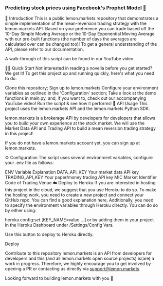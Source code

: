 ### Predicting stock prices using Facebook's Prophet Model 🍋 ###

👋 Introduction
This is a public lemon.markets repository that demonstrates a simple implementation of the mean-reversion trading strategy with the lemon.markets API. Based on your preference you can trade based off the 10-Day Simple Moving Average or the 10-Day Exponential Moving Average with our pre-built functions (the number of days the averages are calculated over can be changed too)! To get a general understanding of the API, please refer to our documentation.

A walk-through of this script can be found in our YouTube video.

🏃‍♂️ Quick Start
Not interested in reading a novella before you get started? We get it! To get this project up and running quickly, here's what you need to do:

Clone this repository;
Sign up to lemon.markets
Configure your environment variables as outlined in the 'Configuration' section;
Take a look at the demo functions in main.py, and, if you want to, check out our accompanying YouTube video!
Run the script & see how it performs!
🔌 API Usage
This project uses the lemon.markets API and the lemon.markets Python SDK.

lemon.markets is a brokerage API by developers for developers that allows you to build your own experience at the stock market. We will use the Market Data API and Trading API to build a mean reversion trading strategy in this project!

If you do not have a lemon.markets account yet, you can sign up at lemon.markets.

⚙️ Configuration
The script uses several environment variables, configure your .env file as follows:

ENV Variable	Explanation
DATA_API_KEY	Your market data API key
TRADING_API_KEY	Your paper/money trading API key
MIC	Market Identifier Code of Trading Venue
☁️ Deploy to Heroku
If you are interested in hosting this project in the cloud, we suggest that you use Heroku to do so. To make the hosting work, you need to create a new project and connect your GitHub repo. You can find a good explanation here. Additionally, you need to specify the environment variables through Heroku directly. You can do so by either using:

heroku config:set [KEY_NAME=value …]
or by adding them in your project in the Heroku Dashboard under /Settings/Config Vars.

Use this button to deploy to Heroku directly.

Deploy

Contribute to this repository
lemon.markets is an API from developers for developers and this (and all lemon.markets open source projects) is(are) a work in progress. Therefore, we highly encourage you to get involved by opening a PR or contacting us directly via support@lemon.markets.

Looking forward to building lemon.markets with you 🍋

